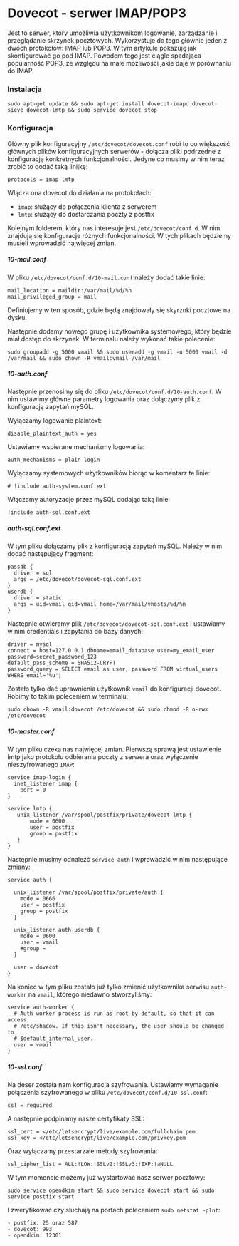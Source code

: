 # Dovecot - serwer IMAP/POP3

Jest to serwer, który umożliwia użytkownikom logowanie, zarządzanie i przeglądanie skrzynek pocztowych. Wykorzystuje do tego głównie jeden z dwóch protokołów: IMAP lub POP3.
W tym artykule pokazuję jak skonfigurować go pod IMAP. Powodem tego jest ciągle spadająca popularność POP3, ze względu na małe możliwości jakie daje w porównaniu do IMAP.


### Instalacja

```
sudo apt-get update && sudo apt-get install dovecot-imapd dovecot-sieve dovecot-lmtp && sudo service dovecot stop
```

### Konfiguracja

Główny plik konfiguracyjny `/etc/dovecot/dovecot.conf` robi to co większość głównych plików konfiguracyjnych serwerów - dołącza pliki podrzędne z konfiguracją konkretnych funkcjonalności.
Jedyne co musimy w nim teraz zrobić to dodać taką linijkę:
```
protocols = imap lmtp
```

Włącza ona dovecot do działania na protokołach:

 - `imap`: służący do połączenia klienta z serwerem
 - `lmtp`: służący do dostarczania poczty z postfix


Kolejnym folderem, który nas interesuje jest `/etc/dovecot/conf.d`. W nim znajdują się konfiguracje różnych funkcjonalności. W tych plikach będziemy musieli wprowadzić najwięcej zmian.


##### 10-mail.conf
W pliku `/etc/dovecot/conf.d/10-mail.conf` należy dodać takie linie:
```
mail_location = maildir:/var/mail/%d/%n
mail_privileged_group = mail
```

Definiujemy w ten sposób, gdzie będą znajdowały się skyrznki pocztowe na dysku.

Następnie dodamy nowego grupę i użytkownika systemowego, który będzie miał dostęp do skrzynek. W terminalu należy wykonać takie polecenie:
```
sudo groupadd -g 5000 vmail && sudo useradd -g vmail -u 5000 vmail -d /var/mail && sudo chown -R vmail:vmail /var/mail
```

##### 10-auth.conf
Następnie przenosimy się do pliku `/etc/dovecot/conf.d/10-auth.conf`. W nim ustawimy główne parametry logowania oraz dołączymy plik z konfiguracją zapytań mySQL.

Wyłączamy logowanie plaintext:
```
disable_plaintext_auth = yes
```

Ustawiamy wspierane mechanizmy logowania:
```
auth_mechanisms = plain login
```

Wyłączamy systemowych użytkowników biorąc w komentarz te linie:
```
# !include auth-system.conf.ext
```

Włączamy autoryzacje przez mySQL dodając taką linie:
```
!include auth-sql.conf.ext
```

##### auth-sql.conf.ext
W tym pliku dołączamy plik z konfiguracją zapytań mySQL. Należy w nim dodać następujący fragment:
```
passdb {
  driver = sql
  args = /etc/dovecot/dovecot-sql.conf.ext
}
userdb {
  driver = static
  args = uid=vmail gid=vmail home=/var/mail/vhosts/%d/%n
} 
```

Następnie otwieramy plik `/etc/dovecot/dovecot-sql.conf.ext` i ustawiamy w nim credentials i zapytania do bazy danych:
```
driver = mysql
connect = host=127.0.0.1 dbname=email_database user=my_email_user password=secret_password_123
default_pass_scheme = SHA512-CRYPT
password_query = SELECT email as user, password FROM virtual_users WHERE email='%u';
```

Zostało tylko dać uprawnienia użytkownik `vmail` do konfiguracji dovecot. Robimy to takim poleceniem w terminalu:
```
sudo chown -R vmail:dovecot /etc/dovecot && sudo chmod -R o-rwx /etc/dovecot 
```

##### 10-master.conf
W tym pliku czeka nas najwięcej zmian. Pierwszą sprawą jest ustawienie lmtp jako protokołu odbierania poczty z serwera oraz wyłączenie nieszyfrowanego `IMAP`:
```
service imap-login {
  inet_listener imap {
    port = 0
}

service lmtp {
   unix_listener /var/spool/postfix/private/dovecot-lmtp {
	   mode = 0600
	   user = postfix
	   group = postfix
   }
} 
```

Następnie musimy odnaleźć `service auth` i wprowadzić w nim następujące zmiany:
```
service auth {

  unix_listener /var/spool/postfix/private/auth {
    mode = 0666
    user = postfix
    group = postfix
  }

  unix_listener auth-userdb {
    mode = 0600
    user = vmail
    #group =
  }

  user = dovecot
}
```

Na koniec w tym pliku zostało już tylko zmienić użytkownika serwisu `auth-worker` na `vmail`, którego niedawno stworzyliśmy:
```
service auth-worker {
  # Auth worker process is run as root by default, so that it can access
  # /etc/shadow. If this isn't necessary, the user should be changed to
  # $default_internal_user.
  user = vmail
}
```

##### 10-ssl.conf

Na deser została nam konfiguracja szyfrowania. Ustawiamy wymaganie połączenia szyfrowanego w pliku `/etc/dovecot/conf.d/10-ssl.conf`:
```
ssl = required
```

A następnie podpinamy nasze certyfikaty SSL:
```
ssl_cert = </etc/letsencrypt/live/example.com/fullchain.pem
ssl_key = </etc/letsencrypt/live/example.com/privkey.pem
```

Oraz wyłączamy przestarzałe metody szyfrowania:
```
ssl_cipher_list = ALL:!LOW:!SSLv2:!SSLv3:!EXP:!aNULL
```

W tym momencie możemy już wystartować nasz serwer pocztowy:
```
sudo service opendkim start && sudo service dovecot start && sudo service postfix start
```

I zweryfikować czy słuchają na portach poleceniem `sudo netstat -plnt`: 

    - postfix: 25 oraz 587
    - dovecot: 993
    - opendkim: 12301
